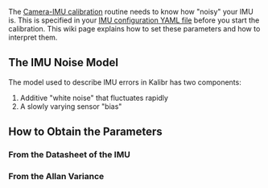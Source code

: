 The [Camera-IMU calibration](Camera-IMU-calibration) routine needs to know how "noisy" your IMU is. This is specified in your [IMU configuration YAML file](yaml-formats) before you start the calibration. This wiki page explains how to set these parameters and how to interpret them.

## The IMU Noise Model

The model used to describe IMU errors in Kalibr has two components:

1. Additive "white noise" that fluctuates rapidly
2. A slowly varying sensor "bias"



## How to Obtain the Parameters

### From the Datasheet of the IMU
### From the Allan Variance


<script type="text/x-mathjax-config">
MathJax.Hub.Register.StartupHook("HTML-CSS Jax Ready",function () {
  var HTMLCSS = MathJax.OutputJax["HTML-CSS"];
  HTMLCSS.Augment({
    OldPreTranslate: HTMLCSS.preTranslate,  // cache original preTranslate
    //
    //  Call original preTranslate (sets the HTMLCSS.display values used below)
    //  Then separate the scripts into inline and display ones
    //  Finally, make the scripts be inline followed by the display
    //
    preTranslate: function (state) {
      this.OldPreTranslate(state);
      var scripts = state.scripts, inline = [], display = [];
      for (var i = 0, m = scripts.length; i < m; i++) {
        (scripts[i].MathJax.elementJax.HTMLCSS.display ? display : inline).push(scripts[i]);
      }
      state.scripts = inline.concat(display);
    }
  })
});
MathJax.Hub.Register.MessageHook("New Math",function (message) {console.log(message[1])});
</script>

